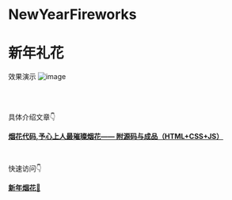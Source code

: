 # NewYearFireworks

# 新年礼花


效果演示
![image](https://user-images.githubusercontent.com/73827386/156325135-5492922b-0c89-4978-b5b8-d8ec9c194b44.png)


<br>
<br>

具体介绍文章👇

 [**烟花代码,予心上人最璀璨烟花—— 附源码与成品（HTML+CSS+JS）** ](https://blog.csdn.net/qq_41103843/article/details/122757901) 

<br>


快速访问👇

[**新年烟花**🎉](https://fireworks.uiuing.com/) 


